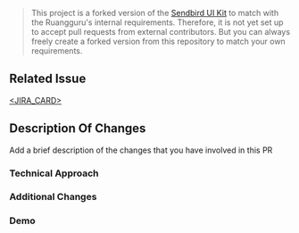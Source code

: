 > This project is a forked version of the [Sendbird UI Kit](https://github.com/sendbird/sendbird-uikit-react) to match with the Ruangguru's internal requirements. Therefore, it is not yet set up to accept pull requests from external contributors. But you can always freely create a forked version from this repository to match your own requirements.

## Related Issue

[<JIRA_CARD>](https://ruanggguru.atlassian.net/browse/<JIRA_CARD>)

## Description Of Changes

Add a brief description of the changes that you have involved in this PR

### Technical Approach

### Additional Changes

### Demo
